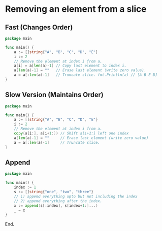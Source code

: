 # Removing an element from a slice

## Fast (Changes Order)

```go
package main

func main() {
	a := []string{"A", "B", "C", "D", "E"}
	i := 2
	// Remove the element at index i from a. 
	a[i] = a[len(a)-1] // Copy last element to index i. 
	a[len(a)-1] = ""   // Erase last element (write zero value).
	a = a[:len(a)-1]   // Truncate slice. fmt.Println(a) // [A B E D]
}
```

## Slow Version (Maintains Order)

```go
package main

func main() {
	a := []string{"A", "B", "C", "D", "E"}
	i := 2
	// Remove the element at index i from a. 
	copy(a[i:], a[i+1:]) // Shift a[i+1:] left one index
	a[len(a)-1] = ""     // Erase last element (write zero value)
	a = a[:len(a)-1]     // Truncate slice.
}

```

## Append

```go
package main

func main() {
	index := 1
	s := []string{"one", "two", "three"}
	// 1) append everything upto but not including the index
	// 2) append everything after the index.
	x := append(s[:index], s[index+1:]...)
	_ = x
}
```

End.

